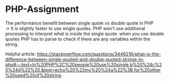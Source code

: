 # PHP-Assignment


The performance benefit between single quote vs double quote in PHP <br>
-> It is slightly faster to use single quotes. PHP won't use additional processing to interpret what is inside the single quote. when you use double quotes PHP has to parse to check if there are any variables within the string.

Helpful article: https://stackoverflow.com/questions/3446216/what-is-the-difference-between-single-quoted-and-double-quoted-strings-in-php#:~:text=In%20PHP%2C%20people%20use%20single,b%20%24c%20%24d%22%20.&text=echo%20%22my%20%24a%22%3B,for%20other%20used%20of%20string.
